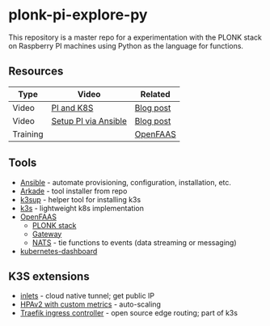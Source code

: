 
# plonk-pi-explore-py

This repository is a master repo for a experimentation with the PLONK stack on Raspberry PI machines using Python as the language for functions.

## Resources
|Type|Video|Related|
|-|-|-|
|Video|[PI and K8S](https://youtu.be/ZiR3QEfBivk)|[Blog post](https://medium.com/@alexellisuk/walk-through-install-kubernetes-to-your-raspberry-pi-in-15-minutes-84a8492dc95a)|
|Video|[Setup PI via Ansible](https://youtu.be/vooBccHq6_4)|[Blog post](https://qmacro.org/2020/04/05/initial-pi-configuration-via-ansible/)|
|Training||[OpenFAAS](https://github.com/openfaas/workshop)|

## Tools
* [Ansible](https://www.ansible.com/) - automate provisioning, configuration, installation, etc.
* [Arkade](https://github.com/alexellis/arkade) - tool installer from repo
* [k3sup](https://github.com/alexellis/k3sup) - helper tool for installing k3s
* [k3s](https://rancher.com/docs/k3s/latest/en/) - lightweight k8s implementation
* [OpenFAAS](https://www.openfaas.com/)
  * [PLONK stack](https://www.openfaas.com/blog/plonk-stack/)
  * [Gateway](https://docs.openfaas.com/architecture/gateway/)
  * [NATS](https://github.com/nats-io) - tie functions to events (data streaming or messaging)
* [kubernetes-dashboard](https://kubernetes.io/docs/tasks/access-application-cluster/web-ui-dashboard/)

## K3S extensions
* [inlets](https://docs.inlets.dev/#/) - cloud native tunnel; get public IP
* [HPAv2 with custom metrics](https://docs.openfaas.com/tutorials/kubernetes-hpa-custom-metrics/) - auto-scaling
* [Traefik ingress controller](https://docs.traefik.io/) - open source edge routing; part of k3s
